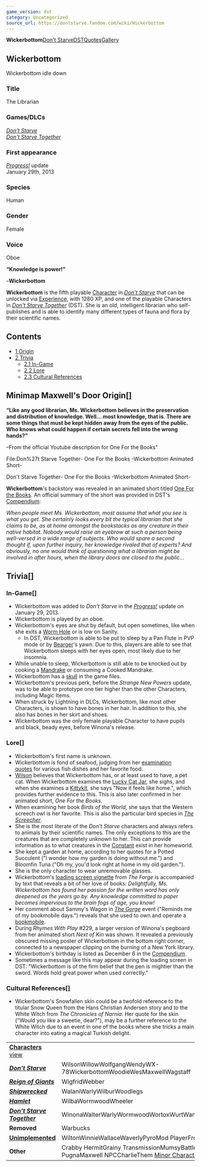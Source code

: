 ```yaml
---
game_version: dst
category: Uncategorized
source_url: https://dontstarve.fandom.com/wiki/Wickerbottom
---
```


**Wickerbottom**[Don't Starve](/wiki/Wickerbottom/Don%27t_Starve "Wickerbottom/Don't Starve")[DST](/wiki/Wickerbottom/Don%27t_Starve_Together "Wickerbottom/Don't Starve Together")[Quotes](/wiki/Wickerbottom/Quotes "Wickerbottom/Quotes")[Gallery](/wiki/Wickerbottom/Gallery "Wickerbottom/Gallery")

## Wickerbottom

Wickerbottom idle down

### Title

The Librarian

### Games/DLCs

*[Don't Starve](/wiki/Don%27t_Starve "Don't Starve")*  
*[Don't Starve Together](/wiki/Don%27t_Starve_Together "Don't Starve Together")*

### First appearance

*[Progress!](/wiki/Don%27t_Starve/Version_History#January_29,_2013_–_Progress! "Don't Starve/Version History")* update  
January 29th, 2013

### Species

Human

### Gender

Female

### Voice

Oboe

**“**Knowledge is power!**”**

–**Wickerbottom**

**Wickerbottom** is the fifth playable [Character](/wiki/Character "Character") in *[Don't Starve](/wiki/Don%27t_Starve "Don't Starve")* that can be unlocked via [Experience](/wiki/Experience "Experience"), with 1280 XP, and one of the playable Characters in *[Don't Starve Together](/wiki/Don%27t_Starve_Together "Don't Starve Together")* (DST). She is an old, intelligent librarian who self-publishes and is able to identify many different types of fauna and flora by their scientific names.

## Contents

* [1 Origin](#Origin)
* [2 Trivia](#Trivia)
  + [2.1 In-Game](#In-Game)
  + [2.2 Lore](#Lore)
  + [2.3 Cultural References](#Cultural_References)

## Minimap Maxwell's Door Origin[]

**“**Like any good librarian, Ms. Wickerbottom believes in the preservation and distribution of knowledge. Well… most knowledge, that is. There are some things that must be kept hidden away from the eyes of the public. Who knows what could happen if certain secrets fell into the wrong hands?**”**

–From the official Youtube description for One For the Books"

 File:Don%27t Starve Together- One For the Books -Wickerbottom Animated Short- 

Don't Starve Together- One For the Books -Wickerbottom Animated Short-

 

**Wickerbottom**'s backstory was revealed in an animated short titled [One For the Books](https://youtu.be/15ESUxxJvZs). An official summary of the short was provided in DST's [Compendium](/wiki/Compendium "Compendium"):

*When people meet Ms. Wickerbottom, most assume that what you see is what you get. She certainly looks every bit the typical librarian that she claims to be, as at home amongst the bookstacks as any creature in their native habitat. Nobody would raise an eyebrow at such a person being well-versed in a wide range of subjects. Who would spare a second thought if, upon further inquiry, her knowledge rivaled that of experts? And obviously, no one would think of questioning what a librarian might be involved in after hours, when the library doors are closed to the public...*

## Trivia[]

### In-Game[]

* Wickerbottom was added to *Don't Starve* in the *[Progress!](/wiki/Don%27t_Starve/Version_History#January_29,_2013_–_Progress! "Don't Starve/Version History")* update on January 29, 2013.
* Wickerbottom is played by an oboe.
* Wickerbottom's eyes are shut by default, but open sometimes, like when she exits a [Worm Hole](/wiki/Worm_Hole "Worm Hole") or is low on Sanity.
  + In DST, Wickerbottom is able to be put to sleep by a Pan Flute in PVP mode or by [Bearger](/wiki/Bearger "Bearger")'s yawn. Due to this, players are able to see that Wickerbottom sleeps with her eyes open, most likely due to her insomnia.
* While unable to sleep, Wickerbottom is still able to be knocked out by cooking a [Mandrake](/wiki/Mandrake "Mandrake") or consuming a Cooked Mandrake.
* Wickerbottom has a [skull](/wiki/Unimplemented_Features#Player_Skulls "Unimplemented Features") in the game files.
* Wickerbottom's previous perk, before the *Strange New Powers* update, was to be able to prototype one tier higher than the other Characters, including Magic Items.
* When struck by Lightning in DLCs, Wickerbottom, like most other Characters, is shown to have bones in her hair. In addition to this, she also has bones in her skirt and shoes.
* Wickerbottom was the only female playable Character to have pupils and black, beady eyes, before Winona's release.

### Lore[]

* Wickerbottom's first name is unknown.
* Wickerbottom is fond of seafood, judging from her [examination quotes](/wiki/Wickerbottom_quotes "Wickerbottom quotes") for various fish dishes and her favorite food.
* [Wilson](/wiki/Wilson "Wilson") believes that Wickerbottom has, or at least used to have, a pet cat. When Wickerbottom examines the [Lucky Cat Jar](/wiki/Lucky_Cat_Jar "Lucky Cat Jar"), she sighs, and when she examines a [Kittykit](/wiki/Critters#Kittykit "Critters"), she says "Now it feels like home.", which provides further evidence to this. This is also later confirmed in her animated short, *One For the Books.*
* When examining her book *Birds of the World*, she says that the Western screech owl is her favorite. This is also the particular bird species in *[The Screecher](/wiki/The_Screecher "The Screecher")*.
* She is the most literate of the *Don't Starve* characters and always refers to animals by their scientific names. The only exceptions to this are the creatures that are completely unknown to her. This can provide information as to what creatures in the [Constant](/wiki/The_Constant "The Constant") exist in her homeworld.
* She kept a garden at home, according to her quotes for a Potted Succulent ("I wonder how my garden is doing without me.") and Bloomfin Tuna ("Oh my, you'd look right at home in my old garden.").
* She is the only character to wear unremovable glasses.
* Wickerbottom's [loading screen vignette](/wiki/Vignettes "Vignettes") from *The Forge* is accompanied by text that reveals a bit of her love of books: *Delightfully, Ms. Wickerbottom has found her passion for the written word has only deepened as the years go by. Any knowledge committed to paper becomes impervious to the brain fogs of age, you know!*
* Her comment about Sammy's Wagon in *[The Gorge](/wiki/The_Gorge "The Gorge")* event ("Reminds me of my bookmobile days.") reveals that she used to own and operate a [bookmobile](https://en.wikipedia.org/wiki/Bookmobile "wikipedia:Bookmobile").
* During *Rhymes With Play* #229, a larger version of Winona's pegboard from her animated short *Next of Kin* was shown. It revealed a previously obscured missing poster of Wickerbottom in the bottom right corner, connected to a newspaper clipping on the burning of a New York library.
* Wickerbottom's birthday is listed as December 6 in the [Compendium](/wiki/Compendium "Compendium").
* Sometimes a message like this may appear during the loading screen in DST: "Wickerbottom is of the firm belief that the pen is mightier than the sword. Words hold great power when used correctly."

### Cultural References[]

* Wickerbottom's Snowfallen skin could be a twofold reference to the titular Snow Queen from the Hans Christian Andersen story and to the White Witch from *The Chronicles of Narnia*. Her quote for the skin ("Would you like a sweetie, dear?"), may be a further reference to the White Witch due to an event in one of the books where she tricks a main character into eating a magical Turkish delight.

|  |  |
| --- | --- |
| **[Characters](/wiki/Characters "Characters")** [view](/wiki/Template:Characters "Template:Characters") | |
| ***[Don't Starve](/wiki/Don%27t_Starve "Don't Starve")*** | WilsonWillowWolfgangWendyWX-78WickerbottomWoodieWesMaxwellWagstaff |
| ***[Reign of Giants](/wiki/Reign_of_Giants "Reign of Giants")*** | WigfridWebber |
| ***[Shipwrecked](/wiki/Shipwrecked "Shipwrecked")*** | WalaniWarlyWilburWoodlegs |
| ***[Hamlet](/wiki/Hamlet "Hamlet")*** | WilbaWormwoodWheeler |
| ***[Don't Starve Together](/wiki/Don%27t_Starve_Together "Don't Starve Together")*** | WinonaWalterWarlyWormwoodWortoxWurtWandaWonkey |
| **Removed** | Warbucks |
| **[Unimplemented](/wiki/Unimplemented_Characters "Unimplemented Characters")** | WiltonWinnieWallaceWaverlyPyroMod PlayerFrog Webber |
| **Other** | Crabby HermitGrainy TransmissionMumsyBattlemaster PugnaMaxwell NPCCharlieThem [Minor Characters](/wiki/Minor_Characters "Minor Characters") |